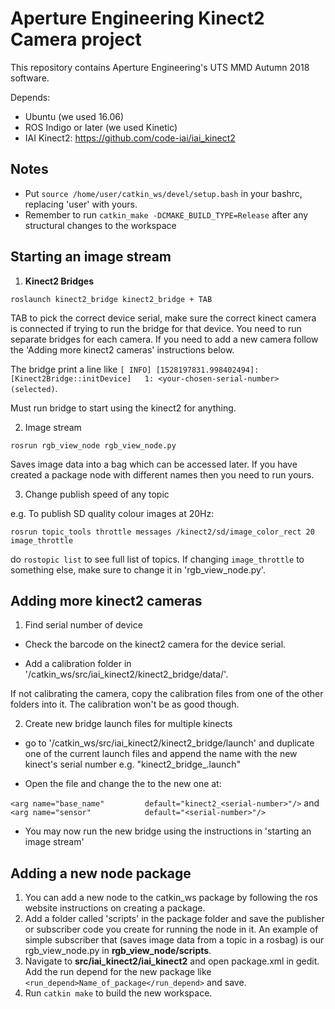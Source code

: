 # Aperture Engineering Kinect2 Camera project

This repository contains Aperture Engineering's UTS MMD Autumn 2018 software.

Depends:
- Ubuntu (we used 16.06)
- ROS Indigo or later (we used Kinetic)
- IAI Kinect2: https://github.com/code-iai/iai_kinect2

## Notes
- Put `source /home/user/catkin_ws/devel/setup.bash` in your bashrc, replacing 'user' with yours.
- Remember to run `catkin_make -DCMAKE_BUILD_TYPE=Release` after any structural changes to the workspace

## Starting an image stream

1. **Kinect2 Bridges**

```
roslaunch kinect2_bridge kinect2_bridge + TAB
```

TAB to pick the correct device serial, make sure the correct kinect camera is connected if trying to run the bridge for that device. You need to run separate bridges for each camera. If you need to add a new camera follow the 'Adding more kinect2 cameras' instructions below.

The bridge print a line like `[ INFO] [1528197831.998402494]: [Kinect2Bridge::initDevice]   1: <your-chosen-serial-number> (selected)`.

Must run bridge to start using the kinect2 for anything.

2. Image stream

```
rosrun rgb_view_node rgb_view_node.py
```

Saves image data into a bag which can be accessed later. If you have created a package node with different names then you need to run yours.

3. Change publish speed of any topic

e.g. To publish SD quality colour images at 20Hz:

```
rosrun topic_tools throttle messages /kinect2/sd/image_color_rect 20 image_throttle
```

do `rostopic list` to see full list of topics. 
If changing `image_throttle` to something else, make sure to change it in 'rgb_view_node.py'.

## Adding more kinect2 cameras

1. Find serial number of device

- Check the barcode on the kinect2 camera for the device serial.

- Add a calibration folder in '/catkin_ws/src/iai_kinect2/kinect2_bridge/data/<serial-number>'.

If not calibrating the camera, copy the calibration files from one of the other folders into it. The calibration won't be as good though.

2.  Create new bridge launch files for multiple kinects

- go to '/catkin_ws/src/iai_kinect2/kinect2_bridge/launch' and duplicate one of the current launch files and append the name with the new kinect's serial number e.g. "kinect2_bridge_<serial-number>.launch"

- Open the file and change the <serial-number> to the new one at:

`<arg name="base_name"         default="kinect2_<serial-number>"/>`
and 
`<arg name="sensor"            default="<serial-number>"/>`

- You may now run the new bridge using the instructions in 'starting an image stream'

## Adding a new node package

1. You can add a new node to the catkin_ws package by following the ros website instructions on creating a package. 
2. Add a folder called 'scripts' in the package folder and save the publisher or subscriber code you create for running the node in it. An example of simple subscriber that (saves image data from a topic in a rosbag) is our rgb_view_node.py in **rgb_view_node/scripts**.
3. Navigate to **src/iai_kinect2/iai_kinect2** and open package.xml in gedit. Add the run depend for the new package like `<run_depend>Name_of_package</run_depend>` and save.
4. Run `catkin make` to build the new workspace.


